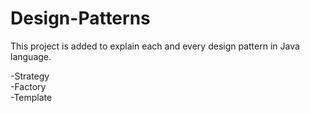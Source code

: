 # Design-Patterns
This project is added to explain each and every design pattern in Java language.

-Strategy <br/>
-Factory <br/>
-Template <br/>

